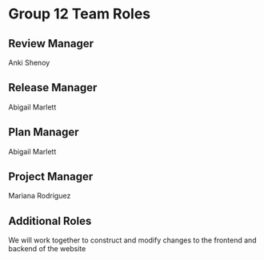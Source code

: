 # Group 12 Team Roles


## Review Manager 
Anki Shenoy

## Release Manager
Abigail Marlett

## Plan Manager
Abigail Marlett

## Project Manager
Mariana Rodriguez

## Additional Roles
We will work together to construct and modify changes to the frontend and backend of the website
